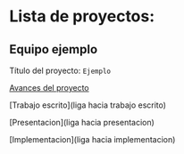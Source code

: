 # Lista de proyectos:

## Equipo ejemplo

Título del proyecto: `Ejemplo`

[Avances del proyecto](equipo_ejemplo/avance_07_04_2017)

[Trabajo escrito](liga hacia trabajo escrito)

[Presentacion](liga hacia presentacion)

[Implementacion](liga hacia implementacion)

